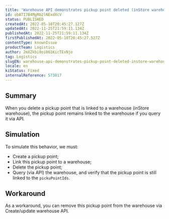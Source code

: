 ```yaml
---
title: 'Warehouse API demonstrates pickup point deleted (inStore warehouse)'
id: obATI7B4MgRb2lNExdXcV
status: PUBLISHED
createdAt: 2022-05-10T20:45:27.127Z
updatedAt: 2022-11-25T21:59:11.134Z
publishedAt: 2022-11-25T21:59:11.134Z
firstPublishedAt: 2022-05-10T20:45:27.527Z
contentType: knownIssue
productTeam: Logistics
author: 2mXZkbi0oi061KicTExNjo
tag: Logistics
slugEN: warehouse-api-demonstrates-pickup-point-deleted-instore-warehouse
locale: en
kiStatus: Fixed
internalReference: 573017
---
```


## Summary


When you delete a pickup point that is linked to a warehouse (inStore warehouse), the pickup point remains linked to the warehouse if you query it via API.



## Simulation


To simulate this behavior, we must:

- Create a pickup point;
- Link this pickup point to a warehouse;
- Delete the pickup point;
- Query (via API) the warehouse, and verify that the pickup point is still linked to the `pickuPointIds`.



## Workaround


As a workaround, you can remove this pickup point from the warehouse via Create/update warehouse API.

